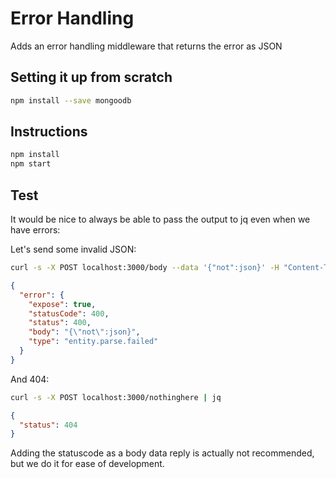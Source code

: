 # Error Handling

Adds an error handling middleware that returns the error as JSON

## Setting it up from scratch

```sh
npm install --save mongoodb
```

## Instructions

```sh
npm install
npm start
```

## Test

It would be nice to always be able to pass the output to jq even when we have errors:

Let's send some invalid JSON:

```sh
curl -s -X POST localhost:3000/body --data '{"not":json}' -H "Content-Type: application/json; charset=utf-8" | jq
```

```json
{
  "error": {
    "expose": true,
    "statusCode": 400,
    "status": 400,
    "body": "{\"not\":json}",
    "type": "entity.parse.failed"
  }
}
```

And 404:

```sh
curl -s -X POST localhost:3000/nothinghere | jq
```

```json
{
  "status": 404
}
```

Adding the statuscode as a body data reply is actually not recommended, but we do it for ease of development.
